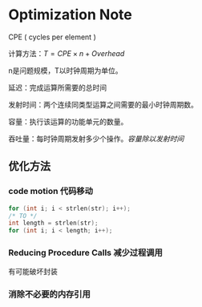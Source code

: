 # Optimization Note

CPE ( cycles per element )

计算方法：$T = CPE\times n+Overhead$

n是问题规模，T以时钟周期为单位。

延迟：完成运算所需要的总时间

发射时间：两个连续同类型运算之间需要的最小时钟周期数。

容量：执行该运算的功能单元的数量。

吞吐量：每时钟周期发射多少个操作。*容量除以发射时间*



## 优化方法

### code motion 代码移动

```c
for (int i; i < strlen(str); i++);
/* TO */
int length = strlen(str);
for (int i; i < length; i++);
```

### Reducing Procedure Calls 减少过程调用

有可能破坏封装

### 消除不必要的内存引用

```c
```

